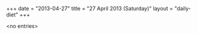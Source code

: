 +++
date = "2013-04-27"
title = "27 April 2013 (Saturday)"
layout = "daily-diet"
+++


\<no entries\>
